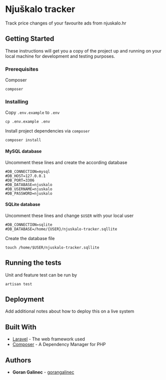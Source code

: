 # Njuškalo tracker

Track price changes of your favourite ads from njuskalo.hr

## Getting Started

These instructions will get you a copy of the project up and running on your local machine for development and testing purposes.

### Prerequisites

Composer

```
composer
```

### Installing

Copy `.env.example` to `.env`

```
cp .env.example .env
```

Install project dependencies via `composer`

```
composer install
```

#### MySQL database

Uncomment these lines and create the according database

```
#DB_CONNECTION=mysql
#DB_HOST=127.0.0.1
#DB_PORT=3306
#DB_DATABASE=njuskalo
#DB_USERNAME=njuskalo
#DB_PASSWORD=njuskalo
```

#### SQLite database

Uncomment these lines and change `$USER` with your local user

```
#DB_CONNECTION=sqlite
#DB_DATABASE=/home/{USER}/njuskalo-tracker.sqllite
```

Create the database file

```
touch /home/$USER/njuskalo-tracker.sqllite
```

## Running the tests

Unit and feature test can be run by

```
artisan test
```

## Deployment

Add additional notes about how to deploy this on a live system

## Built With

* [Laravel](https://laravel.com/) - The web framework used
* [Composer](https://getcomposer.org/) - A Dependency Manager for PHP

## Authors

* **Goran Galinec** - [gorangalinec](https://github.com/gorangalinec)
